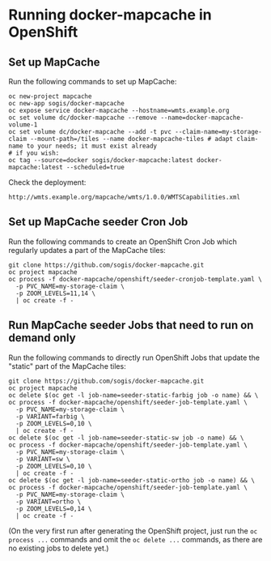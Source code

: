 # Running docker-mapcache in OpenShift

## Set up MapCache

Run the following commands to set up MapCache:
```
oc new-project mapcache
oc new-app sogis/docker-mapcache
oc expose service docker-mapcache --hostname=wmts.example.org
oc set volume dc/docker-mapcache --remove --name=docker-mapcache-volume-1
oc set volume dc/docker-mapcache --add -t pvc --claim-name=my-storage-claim --mount-path=/tiles --name docker-mapcache-tiles # adapt claim-name to your needs; it must exist already
# if you wish:
oc tag --source=docker sogis/docker-mapcache:latest docker-mapcache:latest --scheduled=true
```

Check the deployment:
```
http://wmts.example.org/mapcache/wmts/1.0.0/WMTSCapabilities.xml
```


## Set up MapCache seeder Cron Job

Run the following commands to create an OpenShift Cron Job which regularly updates a part of the MapCache tiles:
```
git clone https://github.com/sogis/docker-mapcache.git
oc project mapcache
oc process -f docker-mapcache/openshift/seeder-cronjob-template.yaml \
  -p PVC_NAME=my-storage-claim \
  -p ZOOM_LEVELS=11,14 \
  | oc create -f -
```


## Run MapCache seeder Jobs that need to run on demand only

Run the following commands to directly run OpenShift Jobs that update the "static" part of the MapCache tiles:
```
git clone https://github.com/sogis/docker-mapcache.git
oc project mapcache
oc delete $(oc get -l job-name=seeder-static-farbig job -o name) && \
oc process -f docker-mapcache/openshift/seeder-job-template.yaml \
  -p PVC_NAME=my-storage-claim \
  -p VARIANT=farbig \
  -p ZOOM_LEVELS=0,10 \
  | oc create -f -
oc delete $(oc get -l job-name=seeder-static-sw job -o name) && \
oc process -f docker-mapcache/openshift/seeder-job-template.yaml \
  -p PVC_NAME=my-storage-claim \
  -p VARIANT=sw \
  -p ZOOM_LEVELS=0,10 \
  | oc create -f -
oc delete $(oc get -l job-name=seeder-static-ortho job -o name) && \
oc process -f docker-mapcache/openshift/seeder-job-template.yaml \
  -p PVC_NAME=my-storage-claim \
  -p VARIANT=ortho \
  -p ZOOM_LEVELS=0,14 \
  | oc create -f -
```

(On the very first run after generating the OpenShift project, just run the `oc process ...` commands and omit the `oc delete ...` commands, as there are no existing jobs to delete yet.)